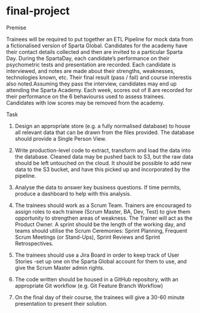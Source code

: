 # final-project
Premise

Trainees will be required to put together an ETL Pipeline for mock data from a fictionalised version of Sparta Global. Candidates for the academy have their contact details collected and then are invited to a particular Sparta Day. During the SpartaDay, each candidate’s performance on their psychometric tests and presentation are recorded. Each candidate is interviewed, and notes are made about their strengths, weaknesses, technologies known, etc. Their final result (pass / fail) and course interestis also noted.Assuming they pass the interview, candidates may end up attending the Sparta Academy. Each week, scores out of 8 are recorded for their performance on the 6 behaviourss used to assess trainees. Candidates with low scores may be removed from the academy.

Task

1. Design an appropriate store (e.g. a fully normalised database) to house all relevant data that can be drawn from the files provided. The database should provide a Single Person View.

2. Write production-level code to extract, transform and load the data into the database. Cleaned data may be pushed back to S3, but the raw data should be left untouched on the cloud. It should be possible to add new data to the S3 bucket, and have this picked up and incorporated by the pipeline.

3. Analyse the data to answer key business questions. If time permits, produce a dashboard to help with this analysis.

4. The trainees should work as a Scrum Team. Trainers are encouraged to assign roles to each trainee (Scrum Master, BA, Dev, Test) to give them opportunity to strengthen areas of weakness. The Trainer will act as the Product Owner. A sprint should be the length of the working day, and teams should utilise the Scrum Ceremonies: Sprint Planning, Frequent Scrum Meetings (or Stand-Ups), Sprint Reviews and Sprint Retrospectives.

5. The trainees should use a Jira Board in order to keep track of User Stories -set up one on the Sparta Global account for them to use, and give the Scrum Master admin rights.

6. The code written should be housed in a GitHub repository, with an appropriate Git workflow (e.g. Git Feature Branch Workflow)

7. On the final day of their course, the trainees will give a 30-60 minute presentation to present their solution.
